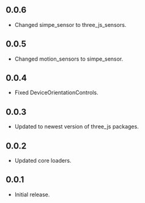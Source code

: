 ## 0.0.6

* Changed simpe_sensor to three_js_sensors.

## 0.0.5

* Changed motion_sensors to simpe_sensor.

## 0.0.4

* Fixed DeviceOrientationControls.

## 0.0.3

* Updated to newest version of three_js packages.

## 0.0.2

* Updated core loaders.

## 0.0.1

* Initial release.